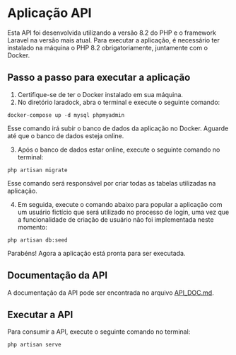 <!DOCTYPE html>
<html>
<head>
  <meta charset="UTF-8">
</head>
<body>
  <h1>Aplicação API</h1>
  <p>Esta API foi desenvolvida utilizando a versão 8.2 do PHP e o framework Laravel na versão mais atual. Para executar a aplicação, é necessário ter instalado na máquina o PHP 8.2 obrigatoriamente, juntamente com o Docker.</p>
  <h2>Passo a passo para executar a aplicação</h2>
  <ol>
    <li>Certifique-se de ter o Docker instalado em sua máquina.</li>
    <li>No diretório laradock, abra o terminal e execute o seguinte comando:</li>
  </ol>
  <pre><code>docker-compose up -d mysql phpmyadmin</code></pre>
  <p>Esse comando irá subir o banco de dados da aplicação no Docker. Aguarde até que o banco de dados esteja online.</p>
  <ol start="3">
    <li>Após o banco de dados estar online, execute o seguinte comando no terminal:</li>
  </ol>
  <pre><code>php artisan migrate</code></pre>
  <p>Esse comando será responsável por criar todas as tabelas utilizadas na aplicação.</p>
  <ol start="4">
    <li>Em seguida, execute o comando abaixo para popular a aplicação com um usuário fictício que será utilizado no processo de login, uma vez que a funcionalidade de criação de usuário não foi implementada neste momento:</li>
  </ol>
  <pre><code>php artisan db:seed</code></pre>
  <p>Parabéns! Agora a aplicação está pronta para ser executada.</p>
  <h2>Documentação da API</h2>
  <p>A documentação da API pode ser encontrada no arquivo <a href="link_para_arquivo_de_documentacao.md">API_DOC.md</a>.</p>
   <h2>Executar a API</h2>
  <p>Para consumir a API, execute o seguinte comando no terminal:</p>
  <pre><code>php artisan serve</code></pre>
</body>
</html>
